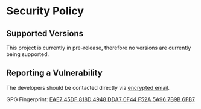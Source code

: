 # Security Policy

## Supported Versions

This project is currently in pre-release, 
therefore no versions are currently being supported.

## Reporting a Vulnerability

The developers should be contacted directly via [encrypted email](mailto:ramage.lucas@protonmail.com).

GPG Fingerprint: [EAE7 45DF 818D 4948 DDA7 0F44 F52A 5A96 7B9B 6FB7](https://keyserver.ubuntu.com/pks/lookup?op=get&search=0x5D804A8DCFE9DC63)
